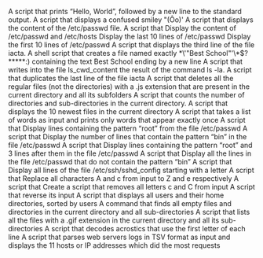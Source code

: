 A script that prints “Hello, World”, followed by a new line to the standard output.
A script that displays a confused smiley "(Ôo)'
A script that displays the content of the /etc/passwd file.
A script that Display the content of /etc/passwd and /etc/hosts
Display the last 10 lines of /etc/passwd
Display the first 10 lines of /etc/passwd
A script that displays the third line of the file iacta.
A shell script that creates a file named exactly \*\\'"Best School"\'\\*$\?\*\*\*\*\*:) containing the text Best School ending by a new line
A script that writes into the file ls_cwd_content the result of the command ls -la. 
A script that duplicates the last line of the file iacta
A script that deletes all the regular files (not the directories) with a .js extension that are present in the current directory and all its subfolders
A script that counts the number of directories and sub-directories in the current directory.
A script that displays the 10 newest files in the current directory
A script that takes a list of words as input and prints only words that appear exactly once
A script that Display lines containing the pattern “root” from the file /etc/passwd
A script that Display the number of lines that contain the pattern “bin” in the file /etc/passwd
A script that Display lines containing the pattern “root” and 3 lines after them in the file /etc/passwd
A script that Display all the lines in the file /etc/passwd that do not contain the pattern “bin”
A script that Display all lines of the file /etc/ssh/sshd_config starting with a letter
A script that Replace all characters A and c from input to Z and e respectively
A script that Create a script that removes all letters c and C from input
A script that reverse its input
A script that displays all users and their home directories, sorted by users
A command that finds all empty files and directories in the current directory and all sub-directories
A script that lists all the files with a .gif extension in the current directory and all its sub-directories
A script that decodes acrostics that use the first letter of each line
A script that parses web servers logs in TSV format as input and displays the 11 hosts or IP addresses which did the most requests




